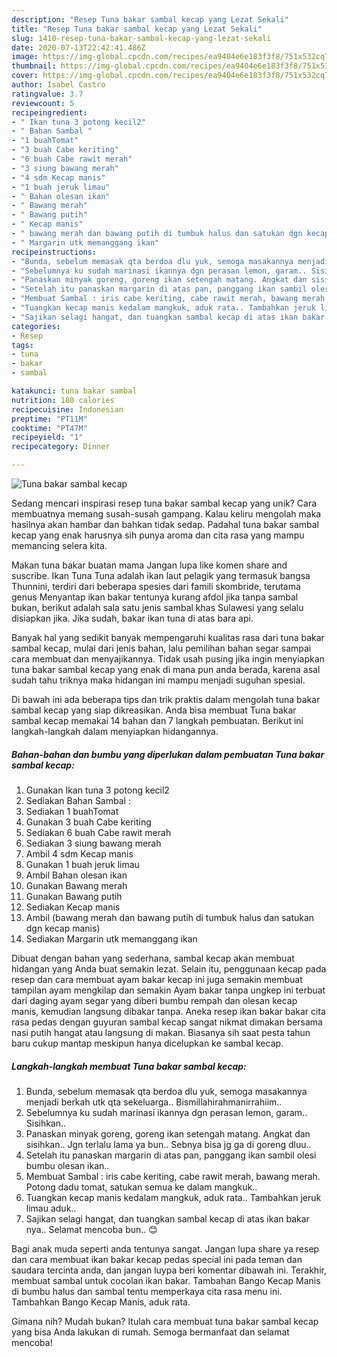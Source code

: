 ```yaml
---
description: "Resep Tuna bakar sambal kecap yang Lezat Sekali"
title: "Resep Tuna bakar sambal kecap yang Lezat Sekali"
slug: 1410-resep-tuna-bakar-sambal-kecap-yang-lezat-sekali
date: 2020-07-13T22:42:41.486Z
image: https://img-global.cpcdn.com/recipes/ea9404e6e183f3f8/751x532cq70/tuna-bakar-sambal-kecap-foto-resep-utama.jpg
thumbnail: https://img-global.cpcdn.com/recipes/ea9404e6e183f3f8/751x532cq70/tuna-bakar-sambal-kecap-foto-resep-utama.jpg
cover: https://img-global.cpcdn.com/recipes/ea9404e6e183f3f8/751x532cq70/tuna-bakar-sambal-kecap-foto-resep-utama.jpg
author: Isabel Castro
ratingvalue: 3.7
reviewcount: 5
recipeingredient:
- " Ikan tuna 3 potong kecil2"
- " Bahan Sambal "
- "1 buahTomat"
- "3 buah Cabe keriting"
- "6 buah Cabe rawit merah"
- "3 siung bawang merah"
- "4 sdm Kecap manis"
- "1 buah jeruk limau"
- " Bahan olesan ikan"
- " Bawang merah"
- " Bawang putih"
- " Kecap manis"
- " bawang merah dan bawang putih di tumbuk halus dan satukan dgn kecap manis"
- " Margarin utk memanggang ikan"
recipeinstructions:
- "Bunda, sebelum memasak qta berdoa dlu yuk, semoga masakannya menjadi berkah utk qta sekeluarga.. Bismillahirahmanirrahiim.."
- "Sebelumnya ku sudah marinasi ikannya dgn perasan lemon, garam.. Sisihkan.."
- "Panaskan minyak goreng, goreng ikan setengah matang. Angkat dan sisihkan.. Jgn terlalu lama ya bun.. Sebnya bisa jg ga di goreng dluu.."
- "Setelah itu panaskan margarin di atas pan, panggang ikan sambil olesi bumbu olesan ikan.."
- "Membuat Sambal : iris cabe keriting, cabe rawit merah, bawang merah. Potong dadu tomat, satukan semua ke dalam mangkuk.."
- "Tuangkan kecap manis kedalam mangkuk, aduk rata.. Tambahkan jeruk limau aduk.."
- "Sajikan selagi hangat, dan tuangkan sambal kecap di atas ikan bakar nya.. Selamat mencoba bun.. 😊"
categories:
- Resep
tags:
- tuna
- bakar
- sambal

katakunci: tuna bakar sambal 
nutrition: 180 calories
recipecuisine: Indonesian
preptime: "PT11M"
cooktime: "PT47M"
recipeyield: "1"
recipecategory: Dinner

---
```



![Tuna bakar sambal kecap](https://img-global.cpcdn.com/recipes/ea9404e6e183f3f8/751x532cq70/tuna-bakar-sambal-kecap-foto-resep-utama.jpg)

Sedang mencari inspirasi resep tuna bakar sambal kecap yang unik? Cara membuatnya memang susah-susah gampang. Kalau keliru mengolah maka hasilnya akan hambar dan bahkan tidak sedap. Padahal tuna bakar sambal kecap yang enak harusnya sih punya aroma dan cita rasa yang mampu memancing selera kita.

Makan tuna bakar buatan mama Jangan lupa like komen share and suscribe. Ikan Tuna Tuna adalah ikan laut pelagik yang termasuk bangsa Thunnini, terdiri dari beberapa spesies dari famili skombride, terutama genus Menyantap ikan bakar tentunya kurang afdol jika tanpa sambal bukan, berikut adalah sala satu jenis sambal khas Sulawesi yang selalu disiapkan jika. Jika sudah, bakar ikan tuna di atas bara api.

Banyak hal yang sedikit banyak mempengaruhi kualitas rasa dari tuna bakar sambal kecap, mulai dari jenis bahan, lalu pemilihan bahan segar sampai cara membuat dan menyajikannya. Tidak usah pusing jika ingin menyiapkan tuna bakar sambal kecap yang enak di mana pun anda berada, karena asal sudah tahu triknya maka hidangan ini mampu menjadi suguhan spesial.


Di bawah ini ada beberapa tips dan trik praktis dalam mengolah tuna bakar sambal kecap yang siap dikreasikan. Anda bisa membuat Tuna bakar sambal kecap memakai 14 bahan dan 7 langkah pembuatan. Berikut ini langkah-langkah dalam menyiapkan hidangannya.

<!--inarticleads1-->

##### Bahan-bahan dan bumbu yang diperlukan dalam pembuatan Tuna bakar sambal kecap:

1. Gunakan  Ikan tuna 3 potong kecil2
1. Sediakan  Bahan Sambal :
1. Sediakan 1 buahTomat
1. Gunakan 3 buah Cabe keriting
1. Sediakan 6 buah Cabe rawit merah
1. Sediakan 3 siung bawang merah
1. Ambil 4 sdm Kecap manis
1. Gunakan 1 buah jeruk limau
1. Ambil  Bahan olesan ikan
1. Gunakan  Bawang merah
1. Gunakan  Bawang putih
1. Sediakan  Kecap manis
1. Ambil  (bawang merah dan bawang putih di tumbuk halus dan satukan dgn kecap manis)
1. Sediakan  Margarin utk memanggang ikan


Dibuat dengan bahan yang sederhana, sambal kecap akan membuat hidangan yang Anda buat semakin lezat. Selain itu, penggunaan kecap pada resep dan cara membuat ayam bakar kecap ini juga semakin membuat tampilan ayam mengkilap dan semakin Ayam bakar tanpa ungkep ini terbuat dari daging ayam segar yang diberi bumbu rempah dan olesan kecap manis, kemudian langsung dibakar tanpa. Aneka resep ikan bakar bakar cita rasa pedas dengan guyuran sambal kecap sangat nikmat dimakan bersama nasi putih hangat atau langsung di makan. Biasanya sih saat pesta tahun baru cukup mantap meskipun hanya dicelupkan ke sambal kecap. 

<!--inarticleads2-->

##### Langkah-langkah membuat Tuna bakar sambal kecap:

1. Bunda, sebelum memasak qta berdoa dlu yuk, semoga masakannya menjadi berkah utk qta sekeluarga.. Bismillahirahmanirrahiim..
1. Sebelumnya ku sudah marinasi ikannya dgn perasan lemon, garam.. Sisihkan..
1. Panaskan minyak goreng, goreng ikan setengah matang. Angkat dan sisihkan.. Jgn terlalu lama ya bun.. Sebnya bisa jg ga di goreng dluu..
1. Setelah itu panaskan margarin di atas pan, panggang ikan sambil olesi bumbu olesan ikan..
1. Membuat Sambal : iris cabe keriting, cabe rawit merah, bawang merah. Potong dadu tomat, satukan semua ke dalam mangkuk..
1. Tuangkan kecap manis kedalam mangkuk, aduk rata.. Tambahkan jeruk limau aduk..
1. Sajikan selagi hangat, dan tuangkan sambal kecap di atas ikan bakar nya.. Selamat mencoba bun.. 😊


Bagi anak muda seperti anda tentunya sangat. Jangan lupa share ya resep dan cara membuat ikan bakar kecap pedas special ini pada teman dan saudara tercinta anda, dan jangan luypa beri komentar dibawah ini. Terakhir, membuat sambal untuk cocolan ikan bakar. Tambahan Bango Kecap Manis di bumbu halus dan sambal tentu memperkaya cita rasa menu ini. Tambahkan Bango Kecap Manis, aduk rata. 

Gimana nih? Mudah bukan? Itulah cara membuat tuna bakar sambal kecap yang bisa Anda lakukan di rumah. Semoga bermanfaat dan selamat mencoba!
